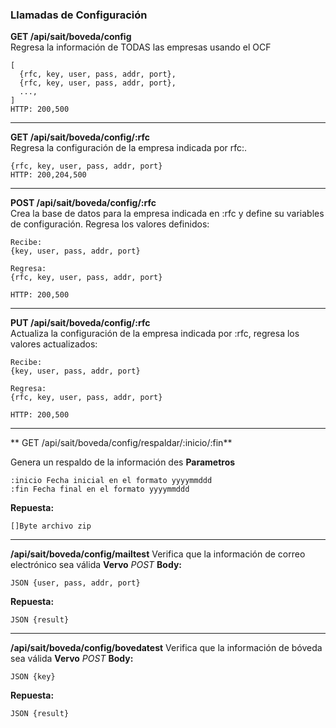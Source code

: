 ### Llamadas de Configuración

**GET /api/sait/boveda/config**  
Regresa la información de TODAS las empresas usando el OCF  
```  
[
  {rfc, key, user, pass, addr, port},
  {rfc, key, user, pass, addr, port},  
  ..., 
] 
HTTP: 200,500
```
------------
**GET /api/sait/boveda/config/:rfc**  
Regresa la configuración de la empresa indicada por rfc:.
```
{rfc, key, user, pass, addr, port}
HTTP: 200,204,500
```
----------
**POST /api/sait/boveda/config/:rfc**  
Crea la base de datos para la empresa indicada en :rfc  y define su variables de configuración. Regresa los valores definidos:
```
Recibe:
{key, user, pass, addr, port}

Regresa:
{rfc, key, user, pass, addr, port}

HTTP: 200,500
```
----------
**PUT /api/sait/boveda/config/:rfc**  
Actualiza la configuración de la empresa indicada por :rfc, regresa los valores actualizados:
```
Recibe:
{key, user, pass, addr, port}

Regresa:
{rfc, key, user, pass, addr, port}

HTTP: 200,500
```
----------
** GET /api/sait/boveda/config/respaldar/:inicio/:fin**

Genera un respaldo de la información des
**Parametros**

    :inicio Fecha inicial en el formato yyyymmddd
    :fin Fecha final en el formato yyyymmddd


**Repuesta:**

    []Byte archivo zip

 ----------
**/api/sait/boveda/config/mailtest**
Verifica que la información de correo electrónico sea válida
**Vervo** *POST*
**Body:**

    JSON {user, pass, addr, port}

**Repuesta:**

    JSON {result}

 ----------
**/api/sait/boveda/config/bovedatest**
Verifica que la información de bóveda sea válida
**Vervo** *POST*
**Body:**

    JSON {key}

**Repuesta:**

    JSON {result}
